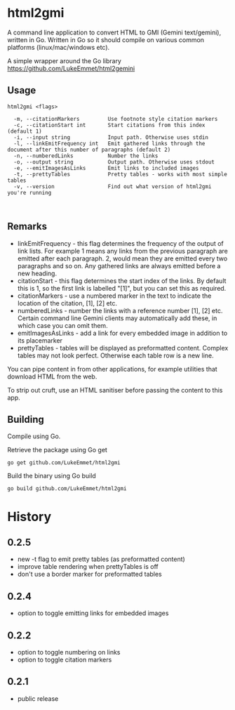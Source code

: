 # html2gmi

A command line application to convert HTML to GMI (Gemini text/gemini), written in Go. Written in Go so it should compile on various common platforms (linux/mac/windows etc).

A simple wrapper around the Go library https://github.com/LukeEmmet/html2gemini

## Usage

```
html2gmi <flags>

  -m, --citationMarkers         Use footnote style citation markers
  -c, --citationStart int       Start citations from this index (default 1)
  -i, --input string            Input path. Otherwise uses stdin
  -l, --linkEmitFrequency int   Emit gathered links through the document after this number of paragraphs (default 2)
  -n, --numberedLinks           Number the links
  -o, --output string           Output path. Otherwise uses stdout
  -e, --emitImagesAsLinks       Emit links to included images
  -t, --prettyTables            Pretty tables - works with most simple tables
  -v, --version                 Find out what version of html2gmi you're running

  
```


## Remarks

* linkEmitFrequency - this flag determines the frequency of the output of link lists. For example 1 means any links from the previous paragraph are emitted after each paragraph. 2, would mean they are emitted every two paragraphs and so on. Any gathered links are always emitted before a new heading.
* citationStart - this flag determines the start index of the links. By default this is 1, so the first link is labelled "[1]", but you can set this as required.
* citationMarkers - use a numbered marker in the text to indicate the location of the citation, [1], [2] etc. 
* numberedLinks - number the links with a reference number [1], [2] etc. Certain command line Gemini clients may automatically add these, in which case you can omit them.
* emitImagesAsLinks - add a link for every embedded image in addition to its placemarker
* prettyTables - tables will be displayed as preformatted content. Complex tables may not look perfect. Otherwise each table row is a new line.

You can pipe content in from other applications, for example utilities that download HTML from the web. 

To strip out cruft, use an HTML sanitiser before passing the content to this app.

## Building

Compile using Go.

Retrieve the package using Go get

```
go get github.com/LukeEmmet/html2gmi

```

Build the binary using Go build

```
go build github.com/LukeEmmet/html2gmi
```

# History

## 0.2.5

* new -t flag to emit pretty tables (as preformatted content)
* improve table rendering when prettyTables is off
* don't use a border marker for preformatted tables

## 0.2.4

* option to toggle emitting links for embedded images

## 0.2.2

* option to toggle numbering on links
* option to toggle citation markers

## 0.2.1

* public release